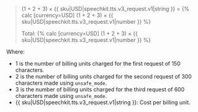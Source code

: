 > (1 + 2 + 3) × {{ sku|USD|speechkit.tts.v3_request.v1|string }} = {% calc [currency=USD] (1 + 2 + 3) × {{ sku|USD|speechkit.tts.v3_request.v1|number }} %}
>
> Total: {% calc [currency=USD] (1 + 2 + 3) × {{ sku|USD|speechkit.tts.v3_request.v1|number }} %}

Where:

* 1 is the number of billing units charged for the first request of 150 characters.
* 2 is the number of billing units charged for the second request of 300 characters made using `unsafe_mode`.
* 3 is the number of billing units charged for the third request of 600 characters made using `unsafe_mode`.
* {{ sku|USD|speechkit.tts.v3_request.v1|string }}: Cost per billing unit.